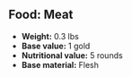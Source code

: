 ## Food: Meat

- **Weight:** 0.3 lbs
- **Base value:** 1 gold
- **Nutritional value:** 5 rounds
- **Base material:** Flesh
